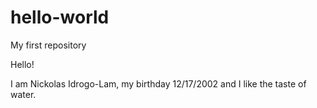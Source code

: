 # hello-world
My first repository

Hello!

I am Nickolas Idrogo-Lam, my birthday 12/17/2002 and I like the taste of water.
